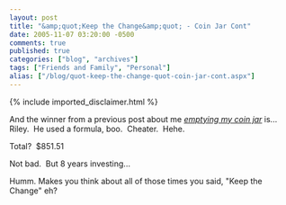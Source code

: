 ```yaml
---
layout: post
title: "&amp;quot;Keep the Change&amp;quot; - Coin Jar Cont"
date: 2005-11-07 03:20:00 -0500
comments: true
published: true
categories: ["blog", "archives"]
tags: ["Friends and Family", "Personal"]
alias: ["/blog/quot-keep-the-change-quot-coin-jar-cont.aspx"]
---
```

<!-- more -->
{% include imported_disclaimer.html %}
<P>And the winner from a previous post about me <A href="/blogs/eduncan911/archive/2005/10/26/coin_jar.aspx" mce_href="/blogs/eduncan911/archive/2005/10/26/coin_jar.aspx"><EM>emptying my coin jar</EM></A> is...&nbsp; Riley.&nbsp; He used a formula, boo.&nbsp; Cheater.&nbsp; Hehe.</P>
<P>Total?&nbsp; $851.51</P>
<P>Not bad.&nbsp; But 8 years investing... </P>
<P>Humm.&nbsp;Makes you think about all of those times you said, "Keep the Change" eh?</P>
<P mce_keep="true">&nbsp;</P>
<P mce_keep="true">&nbsp;</P>
